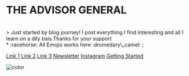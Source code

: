 # THE ADVISOR GENERAL
<br>
> Just started by blog journey! I post everything I find interesting and all I learn on a dily bais.Thanks for your support

<br>
* :racehorse: All Emojis works here :dromedary\_camel: ;

[Link 1](pages/link1.md)
[Link 2](pages/link2.md)
[Link 3](https://efacilities.substack.com/)
[Newsletter](https://efacilities.substack.com/p/hola)
[Instagram](https://www.instagram.com/taleslessknown/)
[Getting Started](/#docsify-boilerplate-homepage)

![color](#fefefe)